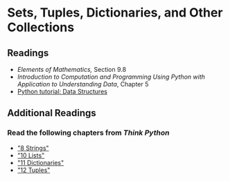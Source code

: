 # Sets, Tuples, Dictionaries, and Other Collections

## Readings

* *Elements of Mathematics,* Section 9.8
* *Introduction to Computation and Programming Using Python with Application to Understanding Data*, Chapter 5
* [Python tutorial: Data Structures](https://docs.python.org/3/tutorial/datastructures.html)

## Additional Readings
### Read the following chapters from *Think Python* 

* ["8 Strings"](http://greenteapress.com/thinkpython2/html/thinkpython2009.html)
* ["10 Lists"](http://greenteapress.com/thinkpython2/html/thinkpython2011.html)
* ["11 Dictionaries"](http://greenteapress.com/thinkpython2/html/thinkpython2012.html)
* ["12 Tuples"](http://greenteapress.com/thinkpython2/html/thinkpython2013.html)